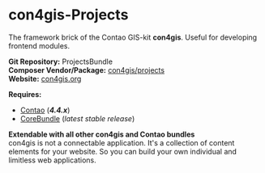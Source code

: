 con4gis-Projects
================
The framework brick of the Contao GIS-kit **con4gis**. Useful for developing frontend modules.

**Git Repository:** ProjectsBundle  
**Composer Vendor/Package:** [con4gis/projects](https://packagist.org/packages/con4gis/projects)  
**Website:** [con4gis.org](https://con4gis.org)

**Requires:**
- [Contao](https://github.com/contao/core) (***4.4.x***)   
- [CoreBundle](https://github.com/Kuestenschmiede/CoreBundle/releases) (*latest stable release*)

**Extendable with all other con4gis and Contao bundles**  
con4gis is not a connectable application. It's a collection of content 
elements for your website. So you can build your own individual and limitless web applications.
